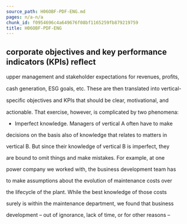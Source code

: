 ```yaml
---
source_path: H06OBF-PDF-ENG.md
pages: n/a-n/a
chunk_id: f0954696c4a649676f08bf1165259fb879219759
title: H06OBF-PDF-ENG
---
```

## corporate objectives and key performance indicators (KPIs) reﬂect

upper management and stakeholder expectations for revenues, proﬁts,

cash generation, ESG goals, etc. These are then translated into vertical-

speciﬁc objectives and KPIs that should be clear, motivational, and

actionable. That exercise, however, is complicated by two phenomena:

- Imperfect knowledge. Managers of vertical A often have to make

decisions on the basis also of knowledge that relates to matters in

vertical B. But since their knowledge of vertical B is imperfect, they

are bound to omit things and make mistakes. For example, at one

power company we worked with, the business development team has

to make assumptions about the evolution of maintenance costs over

the lifecycle of the plant. While the best knowledge of those costs

surely is within the maintenance department, we found that business

development – out of ignorance, lack of time, or for other reasons –
